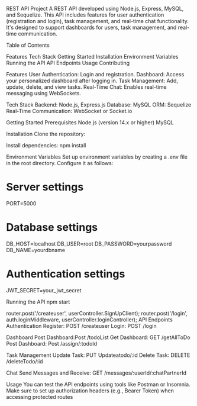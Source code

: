 REST API Project
A REST API developed using Node.js, Express, MySQL, and Sequelize. This API includes features for user authentication (registration and login), task management, and real-time chat functionality. It's designed to support dashboards for users, task management, and real-time communication.

Table of Contents

Features
Tech Stack
Getting Started
Installation
Environment Variables
Running the API
API Endpoints
Usage
Contributing

Features
User Authentication: Login and registration.
Dashboard: Access your personalized dashboard after logging in.
Task Management: Add, update, delete, and view tasks.
Real-Time Chat: Enables real-time messaging using WebSockets.

Tech Stack
Backend: Node.js, Express.js
Database: MySQL
ORM: Sequelize
Real-Time Communication: WebSocket or Socket.io

Getting Started
Prerequisites
Node.js (version 14.x or higher)
MySQL

Installation
Clone the repository: 

Install dependencies:
npm install

Environment Variables
Set up environment variables by creating a .env file in the root directory. Configure it as follows:
# Server settings
PORT=5000

# Database settings
DB_HOST=localhost
DB_USER=root
DB_PASSWORD=yourpassword
DB_NAME=yourdbname

# Authentication settings
JWT_SECRET=your_jwt_secret

Running the API
npm start

router.post('/createuser', userController.SignUpClient);
router.post('/login', auth.loginMiddleware, userController.loginController);
API Endpoints
Authentication
Register: POST /createuser
Login: POST /login

Dashboard
Post Dashboard:Post /todoList
Get Dashboard: GET /getAllToDo
Post Dashboard: Post /assign/:todoId

Task Management
Update Task: PUT Updateatodo/:id
Delete Task: DELETE /deleteTodo/:id


Chat
Send Messages and Receive: GET /messages/:userId/:chatPartnerId

Usage
You can test the API endpoints using tools like Postman or Insomnia. Make sure to set up authorization headers (e.g., Bearer Token) when accessing protected routes
